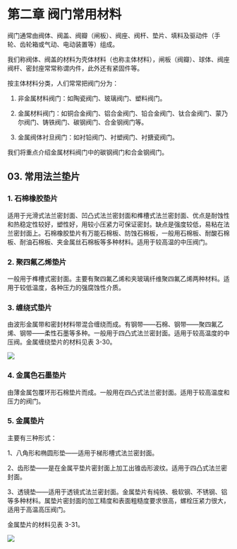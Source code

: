 # 第二章 阀门常用材料

阀门通常由阀体、阀盖、阀瓣（闸板）、阀座、阀杆、垫片、填料及驱动件（手轮、齿轮箱或气动、电动装置等）组成。

我们称阀体、阀盖的材料为壳体材料（也称主体材料），闸板（阀瓣）、球体、阀座阀杆、密封座常常称谓内件，此外还有紧固件等。

按主体材料分类，人们常常把阀门分为：

1. 非金属材料阀门：如陶瓷阀门、玻璃阀门、塑料阀门。

2. 金属材料阀门：如铜合金阀门、铝合金阀门、铅合金阀门、钛合金阀门、蒙乃尔阀门、铸铁阀门、碳钢阀门、合金钢阀门等。

3. 金属阀体衬旦阀门：如衬铅阀门、衬塑阀门、衬搪瓷阀门。

我们将重点介绍金属材料阀门中的碳钢阀门和合金钢阀门。

## 03. 常用法兰垫片

### 1. 石棉橡胶垫片

适用于光滑式法兰密封面、凹凸式法兰密封面和榫槽式法兰密封面、优点是耐蚀性和热稳定性较好，塑性好，用较小压紧力可保证密封。缺点是强度较低，易粘在法兰密封面上。石棉橡胶垫片有万能石棉板、防蚀石棉板，一般用石棉板、耐酸石棉板、耐油石棉板、夹金属丝石棉板等多种材料。适用于较高温的中压阀门。

### 2. 聚四氟乙烯垫片

一般用于榫槽式密封面。主要有聚四氟乙烯和夹玻璃纤维聚四氟乙烯两种材料。适用于较低温度，各种压力的强腐蚀性介质。

### 3. 缠绕式垫片

由波形金属带和密封材料带混合缠绕而成。有钢带——石棉、钢带——聚四氟乙烯、钢带——柔性石墨等多种。一般用于四凸式法兰密封面。适用于较高温度的中压阀。金属缠绕垫片的材料见表 3-30。

![](https://raw.githubusercontent.com/dalong0514/selfstudy/master/图片链接/化工书籍/2019042.PNG)

### 4. 金属色石墨垫片

由薄金属包覆环形石棉垫片而成。一般用在四凸式法兰密封面。适用于较高温度和压力的阀门。

### 5. 金属垫片
 
主要有三种形式：

1、八角形和椭圆形垫——适用于梯形槽式法兰密封面。

2、齿形垫——是在金属平垫片密封面上加工出锥齿形波纹。适用于四凸式法兰密封面。

3、透镜垫——适用于透镜式法兰密封面。金属垫片有纯铁、极软钢、不锈钢、铝等多种材料。属垫片密封面的加工精度和表面粗糙度要求很高，螺栓压紧力很大，适用于高温高压阀门。

金属垫片的材料见表 3-31。

![](https://raw.githubusercontent.com/dalong0514/selfstudy/master/图片链接/化工书籍/2019043.PNG)



